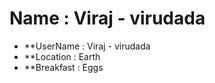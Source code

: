 # Name : Viraj - virudada

* **UserName : Viraj - virudada
* **Location : Earth
* **Breakfast : Eggs
